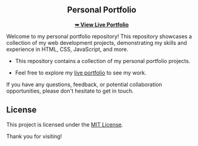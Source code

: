 <div align="center">
  <h2 align="center">Personal Portfolio</h2>
  
  [**➥ View Live Portfolio**](https://mugambi12.github.io/Portfolio/)

</div>

Welcome to my personal portfolio repository! This repository showcases a collection of my web development projects, demonstrating my skills and experience in HTML, CSS, JavaScript, and more.

- This repository contains a collection of my personal portfolio projects.

- Feel free to explore my [live portfolio](https://mugambi12.github.io/Portfolio/) to see my work.

If you have any questions, feedback, or potential collaboration opportunities, please don't hesitate to get in touch.

## License

This project is licensed under the [MIT License](LICENSE).

Thank you for visiting!
